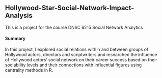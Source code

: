 ## Hollywood-Star-Social-Network-Impact-Analysis
This is a project for the course DNSC 6215 Social Network Analytics 

#### Summary
In this project, I explored social relations within and between groups of Hollywood actors, directors and scriptwriters and researched the influence of Hollywood actors’ social network on their career success based on their sociability levels and their connections with influential figures using centrality methods in R.
